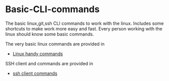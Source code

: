 # Basic-CLI-commands
The basic linux,git,ssh CLI commands to work with the linux. Includes some shortcuts to make work more easy and fast.
Every person working with the linux should know some basic commands.

The very basic linux commands are provided in
- [Linux handy commands](Handy-linux-commands.md)  

SSH client and commands are provided in
- [ssh client commands](ssh-client-and-commands.md)
